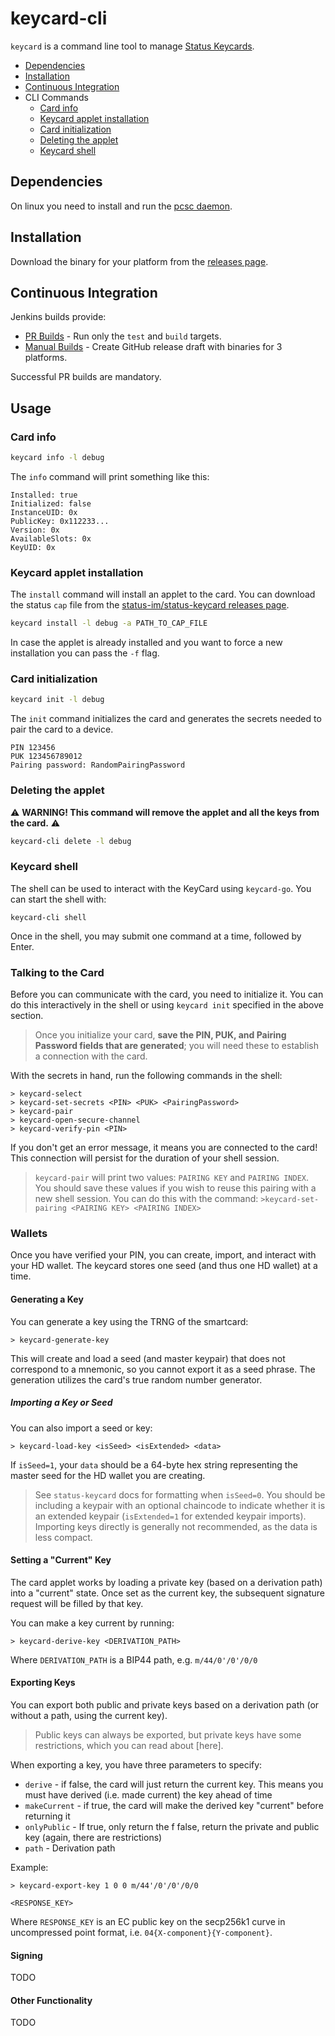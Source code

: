 # keycard-cli

`keycard` is a command line tool to manage [Status Keycards](https://github.com/status-im/status-keycard).

* [Dependencies](#dependencies)
* [Installation](#installation)
* [Continuous Integration](#continuous-integration)
* CLI Commands
  * [Card info](#card-info)
  * [Keycard applet installation](#keycard-applet-installation)
  * [Card initialization](#card-initialization)
  * [Deleting the applet](#deleting-the-applet)
  * [Keycard shell](#keycard-shell)

## Dependencies

On linux you need to install and run the [pcsc daemon](https://linux.die.net/man/8/pcscd).

## Installation

Download the binary for your platform from the [releases page](https://github.com/status-im/keycard-cli/releases).

## Continuous Integration

Jenkins builds provide:

* [PR Builds](https://ci.status.im/job/status-keycard/job/prs/job/keycard-cli/) - Run only the `test` and `build` targets.
* [Manual Builds](https://ci.status.im/job/status-keycard/job/keycard-cli/) - Create GitHub release draft with binaries for 3 platforms.

Successful PR builds are mandatory.

## Usage

### Card info

```bash
keycard info -l debug
```

The `info` command will print something like this:

```
Installed: true
Initialized: false
InstanceUID: 0x
PublicKey: 0x112233...
Version: 0x
AvailableSlots: 0x
KeyUID: 0x
```
### Keycard applet installation

The `install` command will install an applet to the card.
You can download the status `cap` file from the [status-im/status-keycard releases page](https://github.com/status-im/status-keycard/releases).

```bash
keycard install -l debug -a PATH_TO_CAP_FILE
```

In case the applet is already installed and you want to force a new installation you can pass the `-f` flag.


### Card initialization


```bash
keycard init -l debug
```

The `init` command initializes the card and generates the secrets needed to pair the card to a device.

```
PIN 123456
PUK 123456789012
Pairing password: RandomPairingPassword
```

### Deleting the applet

:warning: **WARNING! This command will remove the applet and all the keys from the card.** :warning:

```bash
keycard-cli delete -l debug
```

### Keycard shell

The shell can be used to interact with the KeyCard using `keycard-go`. You can start the shell with:

```
keycard-cli shell
```

Once in the shell, you may submit one command at a time, followed by Enter.

### Talking to the Card

Before you can communicate with the card, you need to initialize it. You can do this interactively in the shell or using `keycard init` specified in the above section.

> Once you initialize your card, **save the PIN, PUK, and Pairing Password fields that are generated**; you will need these to establish a connection with the card.

With the secrets in hand, run the following commands in the shell:

```
> keycard-select
> keycard-set-secrets <PIN> <PUK> <PairingPassword>
> keycard-pair
> keycard-open-secure-channel
> keycard-verify-pin <PIN>
```

If you don't get an error message, it means you are connected to the card! This connection will persist for the duration of your shell session.

> `keycard-pair` will print two values: `PAIRING KEY` and `PAIRING INDEX`. You should save these values if you wish to reuse this pairing with a new shell session. You can do this with the command: `>keycard-set-pairing <PAIRING KEY> <PAIRING INDEX>`

### Wallets

Once you have verified your PIN, you can create, import, and interact with your HD wallet. The keycard stores one seed (and thus one HD wallet) at a time.

#### Generating a Key

You can generate a key using the TRNG of the smartcard:

```
> keycard-generate-key
```

This will create and load a seed (and master keypair) that does not correspond to a mnemonic, so you cannot export it as a seed phrase. The generation utilizes the card's true random number generator.

##### Importing a Key or Seed

You can also import a seed or key:

```
> keycard-load-key <isSeed> <isExtended> <data>
```

If `isSeed=1`, your `data` should be a 64-byte hex string representing the master seed for the HD wallet you are creating.

> See `status-keycard` docs for formatting when `isSeed=0`. You should be including a keypair with an optional chaincode to indicate whether it is an extended keypair (`isExtended=1` for extended keypair imports). Importing keys directly is generally not recommended, as the data is less compact.


#### Setting a "Current" Key

The card applet works by loading a private key (based on a derivation path) into a "current" state. Once set as the current key, the subsequent signature request will be filled by that key.

You can make a key current by running:

```
> keycard-derive-key <DERIVATION_PATH>
```

Where `DERIVATION_PATH` is a BIP44 path, e.g. `m/44/0'/0'/0/0`

#### Exporting Keys

You can export both public and private keys based on a derivation path (or without a path, using the current key).

> Public keys can always be exported, but private keys have some restrictions, which you can read about [here].

When exporting a key, you have three parameters to specify:

* `derive` - if false, the card will just return the current key. This means you must have derived (i.e. made current) the key ahead of time
* `makeCurrent` - if true, the card will make the derived key "current" before returning it
* `onlyPublic` - If true, only return the f false, return the private and public key (again, there are restrictions)
* `path` - Derivation path

Example:

```
> keycard-export-key 1 0 0 m/44'/0'/0'/0/0

<RESPONSE_KEY>
```

Where `RESPONSE_KEY` is an EC public key on the secp256k1 curve in uncompressed point format, i.e. `04{X-component}{Y-component}`.

#### Signing

TODO

#### Other Functionality

TODO